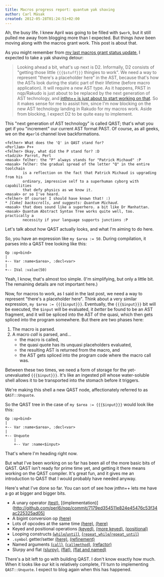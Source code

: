 ```yaml
---
title: Macros progress report: quantum yak shaving
author: Carl Mäsak
created: 2012-05-28T01:24:51+02:00
---
```

Ah, the busy life. I knew April was going to be filled with `$work`, but it
still pulled me away from blogging more than I expected. But things *have* been
moving along with the macros grant work. This post is about that.

As you might remember from [my last macros grant status update](http://strangelyconsistent.org/blog/macros-progress-report-d1-merged), I expected to take a yak shaving detour:

> Looking ahead a bit, what's up next is D2. Informally, D2 consists of
> "getting those little `{{{$stuff}}}` thingies to work". We need a way to
> represent "there's a placeholder here" in the AST, because that's how the
> ASTs look during the static part of their lifetime (before macro
> application). It will require a new AST type. As it happens, PAST in
> nqp/Rakudo is just about to be replaced by the next generation of AST
> technology, and [jnthn++ is just about to start working on
> that](http://6guts.wordpress.com/2012/03/09/meta-programming-slides-and-some-rakudo-news/).
> So it makes sense for me to assist him, since I'm now blocking on the new AST
> technology landing in Rakudo for my macros work. Aside from blocking, I
> expect D2 to be quite easy to implement.

This "next generation of AST technology" is called QAST; that's what you get if
you "increment" our current AST format PAST. Of course, as all geeks, we 
on the `#perl6` channel love backformations.

<pre><code>&lt;felher&gt; What does the 'Q' in QAST stand for?
&lt;PerlJam&gt; P++
&lt;felher&gt; Okay, what did the P stand for? :D
&lt;tadzik&gt; Parrot, Perl
&lt;masak&gt; felher: the "P" always stands for "Patrick Michaud" :P
&lt;masak&gt; felher: the gradual spread of the letter "Q" in the entire toolchain
        is a reflection on the fact that Patrick Michaud is upgrading from his
        ordinary, impressive self to a superhuman cyborg with capabilities
        that defy physics as we know it.
&lt;masak&gt; or so I've heard.
&lt;felher&gt; Of course! I should have known that! :)
<em>* [Coke] backscrolls, and suggests: Quantum Michaud.</em>
&lt;masak&gt; that does sound like a superhero. a bit like Dr Manhattan.
&lt;masak&gt; Quantum Abstract Syntax Tree works quite well, too. practically a
        necessity if your language supports junctions :P
</code></pre>

Let's talk about how QAST actually looks, and what I'm aiming to do here.

So, you have an expression like `my $area := 50`. During compilation, it
parses into a QAST tree looking like this:

    Op :op<bind>
    |
    +-- Var :name<$area>, :decl<var>
    |
    +-- IVal :value(50)

Yeah, I know, that's almost too simple. (I'm simplifying, but only a little
bit. The remaining details are not important here.)

Now, for macros to work, as I said in the last post, we need a way to represent
"there's a placeholder here". Think about a very similar expression, `my $area
:= {{{$input}}}`. Eventually, the `{{{$input}}}` bit will be executed, the
`$input` will be evaluated, it *better* be found to be an AST fragment, and it
will be spliced into the AST of the quasi, which then gets spliced into the
program somewhere. But there are two phases here:

1. The macro is parsed.
2. A macro *call* is parsed, and...
    * the macro is called,
    * the quasi quote has its unquasi placeholders evaluated,
    * the resulting AST is returned from the macro, and
    * the AST gets spliced into the program code where the macro call was.

Between these two times, we need a form of storage for the yet-unevaluated
`{{{$input}}}`. It's like an ingested pill whose water-soluble shell allows it
to be transported into the stomach before it triggers.

We're making this shell a new QAST node, affectionately referred to as
`QAST::Unquote`.

So the QAST tree in the case of `my $area := {{{$input}}}` would look like
this:

    Op :op<bind>
    |
    +-- Var :name<$area>, :decl<var>
    |
    +-- Unquote
        |
        +-- Var :name<$input>

That's where I'm heading right now.

But what I've been working on so far has been all of the more basic bits of
QAST. QAST isn't ready for prime time yet, and getting it there means working
on the QAST compiler. It's great fun, and it gives me an introduction to QAST
that I would probably have needed anyway.

Here's what I've done so far. You can sort of see how jnthn++ lets me have a go
at bigger and bigger bits.

* A unary operator [(test)](http://github.com/perl6/nqp/commit/53d95cc57c988fce3bcbdf754cfa7f51d0fe14a6), [(implementation)](http://github.com/perl6/nqp/commit/7179ed354511e824e45476c53f34ac225325ad05]
* A bigint conversion op [(here)](http://github.com/perl6/nqp/commit/6f1b074724a3b28a354ef695538d5b1dc84d75bb)
* Lots of opcodes at the same time [(here)](http://github.com/perl6/nqp/commit/0ce175f22ccce4038ee85e7a4a8a4e698fd3af60), [(here)](http://github.com/perl6/nqp/commit/d36485eafc917009f57de9b60fed8e5c0e4b8a68)
* Keyed and positional operations [(keyed)](http://github.com/perl6/nqp/commit/5d24bc1d40d29e31629314fa313d4ae888948f3c), [(more keyed)](http://github.com/perl6/nqp/commit/8fc641598ebd9bd084e3a35470cba590eb5b384b), [(positional)](http://github.com/perl6/nqp/commit/b0705d6b926ef84f49f65f76fcdf6451a19ba997)
* Looping constructs [(`while`/`until`)](http://github.com/perl6/nqp/commit/694648e1b8045d7ea2f6ef34c5415584dc72c426), [(`repeat_while`/`repeat_until`)](http://github.com/perl6/nqp/commit/a6c9a36d597f821ccd292697546abdd65932ac6b)
* `.symbol` getter/setter [(here)](http://github.com/perl6/nqp/commit/9e3e240014f2f6e4ee889274cbcecb354689f83c), [(refinement)](http://github.com/perl6/nqp/commit/b0b24cfd5744b3ee40c2b165f2d15d32b07d3f99)
* Named arguments [(`call`)](http://github.com/perl6/nqp/commit/40e7584f51a48e0ee0057a94bd3ab1f2375eccb7), [(`callmethod`)](http://github.com/perl6/nqp/commit/d124e9616cd471bc5cb09e145b2dd6c4a019f74c), [(refactor)](http://github.com/perl6/nqp/commit/cd60db0b8767ce06cbc2a031e77baeff48f63f2d)
* Slurpy and flat [(slurpy)](http://github.com/perl6/nqp/commit/2b55922b389cd27fb7c5872569add143f6f15316), [(flat)](http://github.com/perl6/nqp/commit/b66b2e1f8fa6c1e25f14fc97c6dd905967bc37b8), [(flat and named)](http://github.com/perl6/nqp/commit/39a8dad58517f9f3c54c7478238e8bf88492db29)

There's a bit left to go with building QAST. I don't know exactly how much.
When it looks like our kit is relatively complete, I'll turn to implementing
`QAST::Unquote`. I expect to blog again when this has happened.
